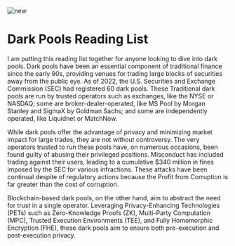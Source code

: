 ![new](https://github.com/user-attachments/assets/f92984ee-0f90-4f77-b28f-530027accbae)
# Dark Pools Reading List

I am putting this reading list together for anyone looking to dive into dark pools. 
Dark pools have been an essential component of traditional finance since the early 90s, providing venues for trading large blocks of securities away from the public eye. As of 2022, the U.S. Securities and Exchange Commission (SEC) had registered 60 dark pools. These Traditional dark pools are run by trusted operators such as exchanges, like the NYSE or NASDAQ; some are broker-dealer-operated, like MS Pool by Morgan Stanley and SigmaX by Goldman Sachs; and some are independently operated, like Liquidnet or MatchNow.

While dark pools offer the advantage of privacy and minimizing market impact for large trades, they are not without controversy. The very operators trusted to run these pools have, on numerous occasions, been found guilty of abusing their privileged positions. Misconduct has included trading against their users, leading to a cumulative $340 million in fines imposed by the SEC for various infractions. These attacks have been continual despite of regulatory actions because the Profit from Corruption is far greater than the cost of corruption.

Blockchain-based dark pools, on the other hand, aim to abstract the need for trust in a single operator. Leveraging Privacy-Enhancing Technologies (PETs) such as Zero-Knowledge Proofs (ZK), Multi-Party Computation (MPC), Trusted Execution Environments (TEE), and Fully Homomorphic Encryption (FHE), these dark pools aim to ensure both pre-execution and post-execution privacy.
